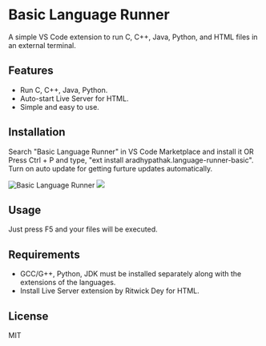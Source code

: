 # Basic Language Runner

A simple VS Code extension to run C, C++, Java, Python, and HTML files in an external terminal.

## Features
- Run C, C++, Java, Python.
- Auto-start Live Server for HTML.
- Simple and easy to use.

## Installation
Search "Basic Language Runner" in VS Code Marketplace and install it OR Press Ctrl + P and type,
"ext install aradhypathak.language-runner-basic". Turn on auto update for getting furture updates automatically.

![Basic Language Runner](https://github.com/user-attachments/assets/9103653e-c730-48e6-b503-902ef8e16515)
![](https://github.com/user-attachments/assets/c276c8b9-f486-4720-bbb4-6dcb87984e90)
## Usage
Just press F5 and your files will be executed.

## Requirements
- GCC/G++, Python, JDK must be installed separately along with the extensions of the languages.
- Install Live Server extension by Ritwick Dey for HTML.

## License
MIT

